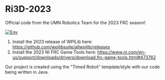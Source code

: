 # Ri3D-2023
 Official code from the UMN Robotics Team for the 2023 FRC season!
 
[![Env](Gifs/RI3D.gif)](https://youtu.be/eQZTAWonZkg)

1) Install the 2023 release of WPILib here: https://github.com/wpilibsuite/allwpilib/releases
2) Install the 2023 NI FRC Game Tools here: https://www.ni.com/en-us/support/downloads/drivers/download.frc-game-tools.html#473762

Our project is created using the "Timed Robot" template/style with our code being written in Java.
